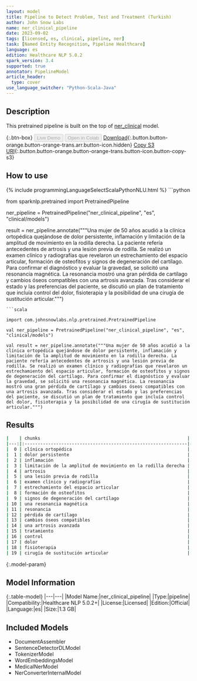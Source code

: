 ```yaml
---
layout: model
title: Pipeline to Detect Problem, Test and Treatment (Turkish)
author: John Snow Labs
name: ner_clinical_pipeline
date: 2023-09-02
tags: [licensed, es, clinical, pipeline, ner]
task: [Named Entity Recognition, Pipeline Healthcare]
language: es
edition: Healthcare NLP 5.0.2
spark_version: 3.4
supported: true
annotator: PipelineModel
article_header:
  type: cover
use_language_switcher: "Python-Scala-Java"
---
```


## Description

This pretrained pipeline is built on the top of [ner_clinical](https://nlp.johnsnowlabs.com/2023/08/29/ner_clinical_tr.html) model.

{:.btn-box}
<button class="button button-orange" disabled>Live Demo</button>
<button class="button button-orange" disabled>Open in Colab</button>
[Download](https://s3.amazonaws.com/auxdata.johnsnowlabs.com/clinical/models/ner_clinical_pipeline_es_5.0.2_3.4_1693691310990.zip){:.button.button-orange.button-orange-trans.arr.button-icon.hidden}
[Copy S3 URI](s3://auxdata.johnsnowlabs.com/clinical/models/ner_clinical_pipeline_es_5.0.2_3.4_1693691310990.zip){:.button.button-orange.button-orange-trans.button-icon.button-copy-s3}

## How to use



<div class="tabs-box" markdown="1">
{% include programmingLanguageSelectScalaPythonNLU.html %}
```python

from sparknlp.pretrained import PretrainedPipeline

ner_pipeline = PretrainedPipeline("ner_clinical_pipeline", "es", "clinical/models")

result = ner_pipeline.annotate("""Una mujer de 50 años acudió a la clínica ortopédica quejándose de dolor persistente, inflamación y limitación de la amplitud de movimiento en la rodilla derecha. La paciente refería antecedentes de artrosis y una lesión previa de rodilla. Se realizó un examen clínico y radiografías que revelaron un estrechamiento del espacio articular, formación de osteofitos y signos de degeneración del cartílago. Para confirmar el diagnóstico y evaluar la gravedad, se solicitó una resonancia magnética. La resonancia mostró una gran pérdida de cartílago y cambios óseos compatibles con una artrosis avanzada. Tras considerar el estado y las preferencias del paciente, se discutió un plan de tratamiento que incluía control del dolor, fisioterapia y la posibilidad de una cirugía de sustitución articular.""")

```
```scala

import com.johnsnowlabs.nlp.pretrained.PretrainedPipeline

val ner_pipeline = PretrainedPipeline("ner_clinical_pipeline", "es", "clinical/models")

val result = ner_pipeline.annotate("""Una mujer de 50 años acudió a la clínica ortopédica quejándose de dolor persistente, inflamación y limitación de la amplitud de movimiento en la rodilla derecha. La paciente refería antecedentes de artrosis y una lesión previa de rodilla. Se realizó un examen clínico y radiografías que revelaron un estrechamiento del espacio articular, formación de osteofitos y signos de degeneración del cartílago. Para confirmar el diagnóstico y evaluar la gravedad, se solicitó una resonancia magnética. La resonancia mostró una gran pérdida de cartílago y cambios óseos compatibles con una artrosis avanzada. Tras considerar el estado y las preferencias del paciente, se discutió un plan de tratamiento que incluía control del dolor, fisioterapia y la posibilidad de una cirugía de sustitución articular.""")

```
</div>

## Results

```bash
|    | chunks                                                        |   begin |   end | entities   |
|---:|:--------------------------------------------------------------|--------:|------:|:-----------|
|  0 | clínica ortopédica                                            |      33 |    50 | TREATMENT  |
|  1 | dolor persistente                                             |      66 |    82 | PROBLEM    |
|  2 | inflamación                                                   |      85 |    95 | PROBLEM    |
|  3 | limitación de la amplitud de movimiento en la rodilla derecha |      99 |   159 | PROBLEM    |
|  4 | artrosis                                                      |     198 |   205 | PROBLEM    |
|  5 | una lesión previa de rodilla                                  |     209 |   236 | PROBLEM    |
|  6 | examen clínico y radiografías                                 |     253 |   281 | TEST       |
|  7 | estrechamiento del espacio articular                          |     300 |   335 | PROBLEM    |
|  8 | formación de osteofitos                                       |     338 |   360 | PROBLEM    |
|  9 | signos de degeneración del cartílago                          |     364 |   399 | PROBLEM    |
| 10 | una resonancia magnética                                      |     467 |   490 | TEST       |
| 11 | resonancia                                                    |     496 |   505 | TEST       |
| 12 | pérdida de cartílago                                          |     523 |   542 | PROBLEM    |
| 13 | cambios óseos compatibles                                     |     546 |   570 | PROBLEM    |
| 14 | una artrosis avanzada                                         |     576 |   596 | PROBLEM    |
| 15 | tratamiento                                                   |     681 |   691 | TREATMENT  |
| 16 | control                                                       |     705 |   711 | TREATMENT  |
| 17 | dolor                                                         |     717 |   721 | PROBLEM    |
| 18 | fisioterapia                                                  |     724 |   735 | TREATMENT  |
| 19 | cirugía de sustitución articular                              |     761 |   792 | TREATMENT  |
```

{:.model-param}
## Model Information

{:.table-model}
|---|---|
|Model Name:|ner_clinical_pipeline|
|Type:|pipeline|
|Compatibility:|Healthcare NLP 5.0.2+|
|License:|Licensed|
|Edition:|Official|
|Language:|es|
|Size:|1.3 GB|

## Included Models

- DocumentAssembler
- SentenceDetectorDLModel
- TokenizerModel
- WordEmbeddingsModel
- MedicalNerModel
- NerConverterInternalModel